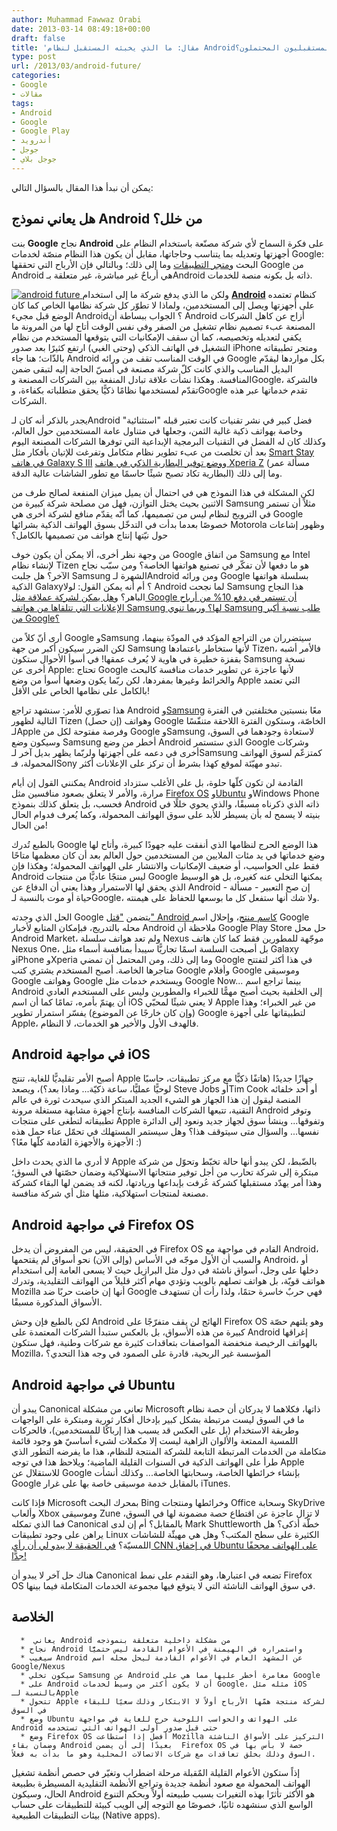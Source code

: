 ```yaml
---
author: Muhammad Fawwaz Orabi
date: 2013-03-14 08:49:18+00:00
draft: false
title: 'مقال: ما الذي يخبئه المستقبل لنظام Android؟ ومن هم منافسوه المستقبليون المحتملون؟'
type: post
url: /2013/03/android-future/
categories:
- Google
- مقالات
tags:
- Android
- Google
- Google Play
- أندرويد
- جوجل
- جوجل بلاي
---
```


يمكن أن نبدأ هذا المقال بالسؤال التالي:


## هل يعاني نموذج Android من خلل؟


بنت **Google** نجاح **Android** على فكرة السماح لأي شركة مصنّعة باستخدام النظام على أجهزتها وتعديله بما يتناسب وحاجاتها، مقابل أن يكون هذا النظام منصّة لخدمات Google: البحث و[متجر التطبيقات](https://www.it-scoop.com/tag/google-play/) وما إلى ذلك؛ وبالتالي فإن الأرباح التي تحققها Google من Android هي أرباحٌ غير مباشرة، غير متعلقة بـAndroid ذاته بل بكونه منصة للخدمات.

[![android future](https://www.it-scoop.com/wp-content/uploads/2013/03/android-future.png)
](https://www.it-scoop.com/wp-content/uploads/2013/03/android-future.png)
ولكن ما الذي يدفع شركة ما إلى استخدام **[Android](https://www.it-scoop.com/tag/android)** كنظام تعتمده على أجهزتها ويصل إلى المستخدمين، ولماذا لا تطوّر كل شركة نظامها الخاص كما كان الوضع قبل مجيء Android؟ الجواب ببساطة أن Android أزاح عن كاهل الشركات المصنعة عبء تصميم نظام تشغيل من الصفر وفي نفس الوقت أتاح لها من المرونة ما يكفي لتعديله وتخصيصه، كما أن سقف الإمكانيات التي يتوقعها المستخدم من نظام التشغيل في الهاتف الذكي (وحتى الغبي) ارتفع كثيرًا بعد صدور iPhone ومتجر تطبيقاته بالذّات؛ هنا جاء Android في الوقت المناسب تقف من ورائه Google بكل مواردها ليقدّم البديل المناسب والذي كانت كلّ شركة مصنعة في أمسّ الحاجة إليه لتبقى ضمن المنافسة. وهكذا نشأت علاقة تبادل المنفعة بين الشركات المصنعة وGoogle، فالشركة تقدّم لمستخدمها نظامًا ذكيًّا يحقق متطلباته بكفاءة، وGoogle تقدم خدماتها عبر هذه الشركات.

يجدر بالذكر أنه كان لـAndroid فضل كبير في نشر تقنيات كانت تعتبر قبله "استثنائية" وخاصة بهواتف ذكية غالية الثمن، وجعلها في متناول عامة المستخدمين حول العالم، وكذلك كان له الفضل في التقنيات البرمجية الإبداعية التي توفرها الشركات المصنعة اليوم بعد أن تخلصت من عبء تطوير نظام متكامل وتفرغت للإتيان بأفكار مثل [Smart Stay في هاتف Galaxy S III](http://www.samsung.com/global/galaxys3/smartstay.html) و[وضع توفير البطارية الذكي في هاتف Xperia Z](https://www.youtube.com/watch?v=Xa86s-tGHO4) (مسألة عمر البطارية تكاد تصبح شيئًا حاسمًا مع تطور الشاشات عالية الدقة) وما إلى ذلك.

لكن المشكلة في هذا النموذج هي في احتمال أن يميل ميزان المنفعة لصالح طرف من الاثنين بحيث يختل التوازن، فهل من مصلحة شركة كبيرة من Samsung مثلاً أن تستمر في الترويج لنظام ليس من تصميمها، كما أنّه يقدّم منافع لشركة أخرى هي Google خصوصًا بعدما بدأت في التدخّل بسوق الهواتف الذكية بشرائها Motorola وظهور إشاعات حول نيّتها إنتاج هواتف من تصميمها بالكامل؟

<!-- more -->

من وجهة نظر أخرى، ألا يمكن أن يكون خوف Google من اتفاق Samsung مع Intel لإنشاء نظام Tizen هو ما دفعها لأن تفكّر في تصنيع هواتفها الخاصة؟ ومن سبّب نجاح الآخر؟ هل جلبت Samsung الشهرة لـAndroid ومن ورائه Google بسلسلة هواتفها الذكية Galaxy؟ أم أنه يمكن القول: لولا Android لما نجحت Samsung هذا النجاح الباهر؟ و[هل يمكن لشركة عملاقة مثل Google أن تستمر في دفع 10% من أرباح الإعلانات التي تتلقاها من هواتف Samsung لها؟ وربما تنوي Samsung طلب نسبة أكبر من Google؟](http://readwrite.com/2013/02/26/the-danger-of-the-samsung-monster)

أرى أنّ كلاً من Google وSamsung سيتضرران من التراجع المؤكد في المودّة بينهما، لكن الضرر سيكون أكبر من جهة Samsung لأنها ستخاطر باعتمادها Tizen، فالأمر أشبه بقفزة خطيرة في هاوية لا يُعرف عمقها! في أسوأ الأحوال ستكون Samsung نسخة أخرى عن Apple: تحتاج Google لأنها عاجزة عن تطوير خدمات منافسة كالبحث والخرائط وغيرها بمفردها، لكن ربّما يكون وضعها أسوأ من وضع Apple التي تعتمد بالكامل على نظامها الخاص على الأقل!

هذا تصوّري للأمر: سنشهد تراجع Android و[Samsung](https://www.it-scoop.com/tag/Samsung/) معًا بنسبتين مختلفتين في الفترة التالية لظهور Tizen (إن حصل) وهواتف Google الخاصّة، وستكون الفترة اللاحقة متنفّسًا لـApple وفرصة مفتوحة لكل من Google وSamsung لاستعادة وجودهما في السوق، وسيكون وضع Samsung أخطر من وضع Android الذي ستستمر Google وشركات أخرى في دعمه على أجهزتها ولربّما يظهر بديل آخر لـSamsung كمتزعّم لسوق الهواتف المحمولة، فـSony تبدو مهيّئة لموقع كهذا بشرط أن تركز على الإعلانات أكثر.

يمكنني القول إن أيام Android القادمة لن تكون كلّها حلوة، بل على الأغلب ستزداد مرارة، والأمر لا يتعلق بصعود منافسين مثل [Firefox OS](https://www.it-scoop.com/2012/07/firefox-os/) و[Ubuntu](https://www.it-scoop.com/2013/01/ubuntu-phone-os/) وWindows Phone فحسب، بل يتعلق كذلك بنموذج Android ذاته الذي ذكرناه مسبقًا، والذي يحوي خللًا في بنيته لا يسمح له بأن يسيطر للأبد على سوق الهواتف المحمولة، وكما يُعرف فدوام الحال من الحال!

بالطبع تُدرك Google هذا الوضع الحرج لنظامها الذي أنفقت عليه جهودًا كبيرة، وأتاح لها وضع خدماتها في يد مئات الملايين من المستخدمين حول العالم بعد أن كان معظمها متاحًا فقط على الحواسيب، أو ضعيف الإمكانيات والانتشار على الهواتف المحمولة؛ وهكذا فإن Android ليس منتجًا عاديًّا من منتجات Google يمكنها التخلي عنه كغيره، بل هو الوسيط الذي يحقق لها الاستمرار وهذا يعني أن الدفاع عن Android - إن صح التعبير - مسألة حياة أو موت بالنسبة لـGoogle، ولا شك أنها ستفعل كل ما بوسعها للحفاظ على هيمنته.

الحل الذي وجدته Google يتضمن ["قتل" Android كاسم منتج](http://www.fabcapo.com/2013/02/google-has-killed-android-brand.html)، وإحلال اسم Google محله بالتدريج، فبإمكان المتابع لأخبار Android ملاحظة أن Google Play Store حل محل Android Market، ولم تعد هواتف سلسلة Nexus موجّهة للمطورين فقط كما كان هاتف Nexus One، بل أصبحت السلسة اسمًا تجاريًّا سيبدأ بمنافسة أسماء مثل Galaxy وiPhone وXperia وما إلى ذلك، ومن المحتمل أن تمضي Google في هذا أكثر لتفتتح متاجرها الخاصة. أصبح المستخدم يشتري كتب Google وأفلام Google وموسيقى Google وهواتف Google ويستخدم خدمات مثل Google Now... بينما تراجع اسم Android إلى الخلفية بحيث أصبح مهمًّا للخبراء والمطورين وليس على المستخدم العادي أن يهتمّ بأمره، تمامًا كما أن اسم iOS لا يعني شيئًا لمحبّي Apple من غير الخبراء؛ وهذا (وإن كان خارجًا عن الموضوع) يفسّر استمرار تطوير Google لتطبيقاتها على أجهزة Apple، فالهدف الأول والأخير هو الخدمات، لا النظام.


## Android في مواجهة iOS


أصبح الأمر تقليديًّا للغاية، تنتج Apple جهازًا جديدًا (هاتفًا ذكيًّا مع مركز تطبيقات، حاسبًا لوحيًّا عمليًّا، ساعة ذكيّة... وماذا بعد؟)، ويصعد Steve Jobs أوTim Cook أو أحد خلفائه المنصة ليقول إن هذا الجهاز هو الشيء الجديد المبتكر الذي سيحدث ثورة في عالم التقنية، تتبعها الشركات المنافسة بإنتاج أجهزة مشابهة مستغلة مرونة Android وتوفر تطبيقاته لتطغى على منتجات Apple وتفوقها... وينشأ سوق لجهاز جديد ونعود إلى الدائرة نفسها... والسؤال متى سيتوقف هذا؟ وهل سيستمر المستهلك في تحمّل عناء حمل هذه الأجهزة والأجهزة القادمة كلّها معًا؟ :)

لا أدري ما الذي يحدث داخل Apple بالضّبط، لكن يبدو أنها حالة تخبّط وتحوّل من شركة مبتكرة إلى شركة تحارب من أجل توفير منتجاتها الاستهلاكية وضمان حصّتها في السوق؛ وهذا أمر يهدّد مستقبلها كشركة عُرفت بإبداعها وريادتها، لكنه قد يضمن لها البقاء كشركة مصنعة لمنتجات استهلاكية، مثلها مثل أي شركة منافسة.


## Android في مواجهة Firefox OS


في الحقيقة، ليس من المفروض أن يدخل Firefox OS القادم في مواجهة مع Android، والسبب أن الأول موجّه في الأساس (وإلى الآن) نحو أسواق لم يقتحمها Android، أو دخلها على وجل، أسواق ناشئة في دول مثل البرازيل حيث لا يسعى العامة إلى استخدام هواتف قويّة، بل هواتف تصلهم بالويب وتؤدي مهام أكثر قليلاً من الهواتف التقليدية، وتدرك Mozilla أنها إن خاضت حربًا ضد Google فهي حربٌ خاسرة حتمًا، ولذا رأت أن تستهدف الأسواق المذكورة مسبقًا.

لكن بالطبع فإن وحش Android الهائج لن يقف متفرّجًا على Firefox OS وهو يلتهم حصّة كبيرة من هذه الأسواق، بل بالعكس ستبدأ الشركات المعتمدة على Android إغراقها بالهواتف الرخيصة منخفضة المواصفات بتعاقدات كثيرة مع شركات وطنية، فهل ستكون Mozilla، المؤسسة غير الربحية، قادرة على الصمود في وجه هذا التحدي؟


## Android في مواجهة Ubuntu


يبدو أن Canonical تعاني من مشكلة Microsoft ذاتها، فكلاهما لا يدركان أن حصة نظام ما في السوق ليست مرتبطة بشكل كبير بإدخال أفكار ثورية ومبتكرة على الواجهات وطريقة الاستخدام (بل على العكس قد يسبب هذا إرباكًا للمستخدمين)، فالحركات اللمسية الممتعة والألوان الزاهية ليست إلا مكملات لشيء أساسيّ هو وجود قائمة متكاملة من الخدمات المرتبطة التابعة للشركة المنتجة للنظام، هذا ما يفرضه التطور الذي طرأ على الهواتف الذكية في السنوات القليلة الماضية؛ ويلاحظ هذا في توجه Apple للاستقلال عن Google بإنشاء خرائطها الخاصة، وسحابتها الخاصة... وكذلك أنشأت Google بالمقابل خدمة موسيقى خاصة بها على غرار iTunes.

فإذا كانت Microsoft بمحرك البحث Bing وخرائطها ومنتجات Office وسحابة SkyDrive وألعاب Xbox وموسيقى Zune لا تزال عاجزة عن اقتطاع حصة مضمونة لها في السوق، فما الذي تمكله Canonical بالمقابل؟ أم إن لدى Mark Shuttleworth خطّة أذكى؟ هل يراهن على وجود تطبيقات Linux الكثيرة على سطح المكتب؟ وهل هي مهيئّة للشاشات اللمسيّة؟ [في الحقيقة لا يبدو لي أن رأي CNN في إخفاق Ubuntu على الهواتف مجحفًا جدًّا!](http://www.omgubuntu.co.uk/2013/01/cnn-predict-ubuntu-phone-wont-make-inroads)

هناك حل آخر لا يبدو أن Canonical تضعه في اعتبارها، وهو التقدم على نمط Firefox OS في سوق الهواتف الناشئة التي لا يتوقع فيها مجموعة الخدمات المتكاملة فيما بينها.


## الخلاصة





	  *  يعاني Android من مشكلة داخلية متعلقة بنموذجه
	  * نجاح Android واستمراره في الهيمنة في الأعوام القادمة ليس حتميًّا
	  * سيغيب Android عن المشهد العام في الأعوام القادمة ليحل محله اسم Google/Nexus
	  * سيكون تخلي Samsung عن Android مغامرة أخطر عليها مما هي على Google
	  * على Android أن لا يكون أكثر من وسيط لخدمات Google، مثله مثل iOS بالنسبة لـApple
	  * تتحول Apple لشركة منتجة همّها الأرباح أولاً لا الابتكار وذلك سعيًا للبقاء في السوق
	  * وضع Ubuntu على الهواتف والحواسب اللوحية حرج للغاية في مواجهة Android حتى قبل صدور أولى الهواتف التي تستخدمه
	  * وضع Firefox OS أفضل إذا استطاعت Mozilla التركيز على الأسواق الناشئة وضمان بقاء Android بعيدًا إلى أن يضمن  Firefox OS حصة لا بأس بها في السوق وذلك بخلق تعاقدات مع شركات الاتصالات المحلية وهو ما بدأت به فعلاً.

إذاً ستكون الأعوام القليلة المٌقبلة مرحلة اضطراب وتغيّر في حصص أنظمة تشغيل الهواتف المحمولة مع صعود أنظمة جديدة وتراجع الأنظمة التقليدية المسيطرة بطبيعة الحال، وسيكون Android هو الأكثر تأثرًا بهذه التغيرات بسبب طبيعته أولاً وبحكم التنوع الواسع الذي سنشهده ثانيًا، خصوصًا مع التوجه إلى الويب كبيئة للتطبيقات على حساب بيئات التطبيقات الطبيعية (Native apps).
